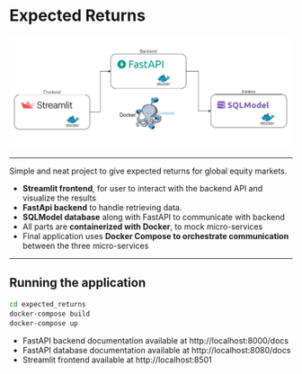 # Expected Returns

![Diagram](./images/DockerComposeDiagram.jpg "Docker Compose Diagram")


---
Simple and neat project to give expected returns for global equity markets.

- **Streamlit frontend**, for user to interact with the backend API and visualize the results
- **FastApi backend** to handle retrieving data.
- **SQLModel database** along with FastAPI to communicate with backend
- All parts are **containerized with Docker**, to mock micro-services
- Final application uses **Docker Compose to orchestrate communication** between the three micro-services

---

## Running the application

```sh
cd expected_returns
docker-compose build
docker-compose up
```
- FastAPI backend documentation available at http://localhost:8000/docs
- FastAPI database documentation available at http://localhost:8080/docs
- Streamlit frontend available at http://localhost:8501